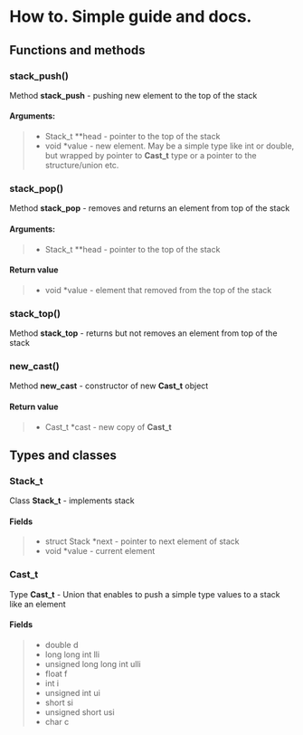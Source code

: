 # How to. Simple guide and docs.
## Functions and methods
### stack_push()
Method **stack_push** - pushing new element to the top of the stack
#### Arguments:
>- Stack_t **head - pointer to the top of the stack
>- void *value - new element. May be a simple type like int or double, but wrapped by pointer to **Cast_t** type or a pointer to the structure/union etc.
### stack_pop()
Method **stack_pop** - removes and returns an element from top of the stack
#### Arguments:
>- Stack_t **head - pointer to the top of  the stack
#### Return value
>- void *value - element that removed from the top of the stack
### stack_top()
Method **stack_top** - returns but not removes an element from top of the stack
### new_cast()
Method **new_cast** - constructor of new **Cast_t** object

#### Return value
>- Cast_t *cast - new copy of **Cast_t**
## Types and classes
### Stack_t
Class **Stack_t** - implements stack
#### Fields
>- struct Stack *next - pointer to next element of stack
>- void *value - current element
### Cast_t
Type **Cast_t** - Union that enables to push a simple type values to a stack like an element
#### Fields
>- double d 
>- long long int lli 
>- unsigned long long int ulli 
>- float f 
>- int i 
>- unsigned int ui 
>- short si 
>- unsigned short usi 
>- char c 
